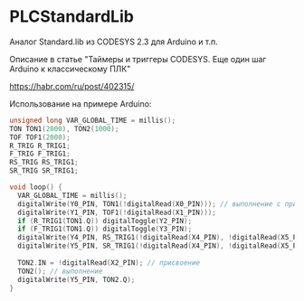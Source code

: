 # PLCStandardLib
Аналог Standard.lib из CODESYS 2.3 для Arduino и т.п.

Описание в статье "Таймеры и триггеры CODESYS. Еще один шаг Arduino к классическому ПЛК"

https://habr.com/ru/post/402315/

Использование на примере Arduino:
```C
unsigned long VAR_GLOBAL_TIME = millis();
TON TON1(2000), TON2(1000);
TOF TOF1(2000);
R_TRIG R_TRIG1;
F_TRIG F_TRIG1;
RS_TRIG RS_TRIG1;
SR_TRIG SR_TRIG1;

void loop() {
  VAR_GLOBAL_TIME = millis();
  digitalWrite(Y0_PIN, TON1(!digitalRead(X0_PIN))); // выполнение с присвоением
  digitalWrite(Y1_PIN, TOF1(!digitalRead(X1_PIN)));
  if (R_TRIG1(TON1.Q)) digitalToggle(Y2_PIN);
  if (F_TRIG1(TON1.Q)) digitalToggle(Y3_PIN);
  digitalWrite(Y4_PIN, RS_TRIG1(!digitalRead(X4_PIN), !digitalRead(X5_PIN)));
  digitalWrite(Y5_PIN, SR_TRIG1(!digitalRead(X4_PIN), !digitalRead(X5_PIN)));
  
  TON2.IN = !digitalRead(X2_PIN); // присвоение
  TON2(); // выполнение
  digitalWrite(Y5_PIN, TON2.Q);
}
```
